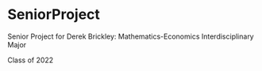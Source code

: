 # SeniorProject
Senior Project for Derek Brickley: Mathematics-Economics Interdisciplinary Major

Class of 2022
